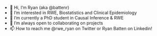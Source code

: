 - 👋 Hi, I’m Ryan (aka @battenr)
- 👀 I’m interested in RWE, Biostatistics and Clinical Epidemiology
- 🌱 I’m currently a PhD student in Causal Inference & RWE
- 💞️ I’m always open to collaborating on projects
- 📫 How to reach me @rwe_ryan on Twitter or Ryan Batten on Linkedin!

<!---
battenr/battenr is a ✨ special ✨ repository because its `README.md` (this file) appears on your GitHub profile.
You can click the Preview link to take a look at your changes.
--->
